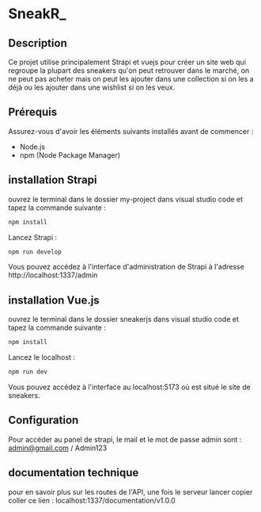 # SneakR_


## Description

Ce projet utilise principalement Strapi et vuejs pour créer un site web qui regroupe la plupart des sneakers qu'on peut retrouver dans le marché, on ne peut pas acheter mais  on peut les ajouter dans une collection si on les a déjà ou les ajouter dans une wishlist si on les veux. 


## Prérequis

Assurez-vous d'avoir les éléments suivants installés avant de commencer :

- Node.js
- npm (Node Package Manager)


## installation Strapi

ouvrez le terminal dans le dossier my-project dans visual studio code et tapez la commande suivante : 

```sh
npm install
```

Lancez Strapi :
```sh
npm run develop 
```

Vous pouvez accédez à l'interface d'administration de Strapi à l'adresse http://localhost:1337/admin


## installation Vue.js

ouvrez le terminal dans le dossier sneakerjs dans visual studio code et tapez la commande suivante : 

```sh
npm install
```

Lancez le localhost :
```sh
npm run dev
```

Vous pouvez accédez à l'interface au localhost:5173 où est situé le site de sneakers.


## Configuration

Pour accéder au panel de strapi, le mail et le mot de passe admin sont : admin@gmail.com  /  Admin123


## documentation technique

pour en savoir plus sur les routes de l'API, une fois le  serveur lancer copier coller ce lien : localhost:1337/documentation/v1.0.0








